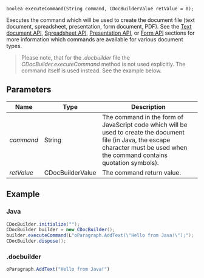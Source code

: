 `boolea executeCommand(String command, CDocBuilderValue retValue = 0);`

Executes the command which will be used to create the document file (text document, spreadsheet, presentation, form document, PDF). See the [Text document API](../../../../../Office%20API/Usage%20API/Text%20Document%20API/index.md), [Spreadsheet API](../../../../../Office%20API/Usage%20API/Spreadsheet%20API/index.md), [Presentation API](../../../../../Office%20API/Usage%20API/Presentation%20API/index.md), or [Form API](../../../../../Office%20API/Usage%20API/Form%20API/index.md) sections for more information which commands are available for various document types.

> Please note, that for the *.docbuilder* file the *CDocBuilder.executeCommand* method is not used explicitly. The command itself is used instead. See the example below.

## Parameters

| Name       | Type             | Description                                                                                                                                                                         |
| ---------- | ---------------- | ----------------------------------------------------------------------------------------------------------------------------------------------------------------------------------- |
| *command*  | String           | The command in the form of JavaScript code which will be used to create the document file (in Java, the escape character must be used when the command contains quotation symbols). |
| *retValue* | CDocBuilderValue | The command return value.                                                                                                                                                           |

## Example

### Java

``` java
CDocBuilder.initialize("");
CDocBuilder builder = new CDocBuilder();
builder.executeCommand(L"oParagraph.AddText(\"Hello from Java!\");");
CDocBuilder.dispose();
```

### .docbuilder

``` ts
oParagraph.AddText("Hello from Java!")
```
